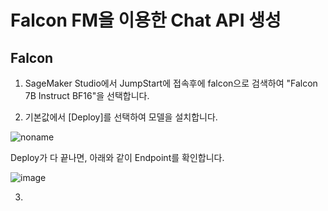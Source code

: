# Falcon FM을 이용한 Chat API 생성

## Falcon 

1) SageMaker Studio에서 JumpStart에 접속후에 falcon으로 검색하여 "Falcon 7B Instruct BF16"을 선택합니다. 

2) 기본값에서 [Deploy]를 선택하여 모델을 설치합니다.

![noname](https://github.com/kyopark2014/ML-langchain/assets/52392004/39611d38-93b0-4ffe-b8ff-7c87da59b25a)

Deploy가 다 끝나면, 아래와 같이 Endpoint를 확인합니다.

![image](https://github.com/kyopark2014/ML-langchain/assets/52392004/74539eeb-91fc-4858-9f1d-49f85045511d)


3) 
